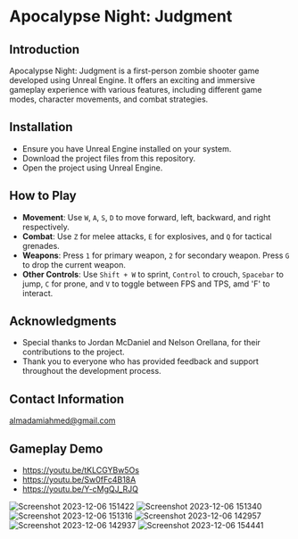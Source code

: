 # Apocalypse Night: Judgment

## Introduction
Apocalypse Night: Judgment is a first-person zombie shooter game developed using Unreal Engine. It offers an exciting and immersive gameplay experience with various features, including different game modes, character movements, and combat strategies.

## Installation
- Ensure you have Unreal Engine installed on your system.
- Download the project files from this repository.
- Open the project using Unreal Engine.

## How to Play
- **Movement**: Use `W`, `A`, `S`, `D` to move forward, left, backward, and right respectively.
- **Combat**: Use `Z` for melee attacks, `E` for explosives, and `Q` for tactical grenades.
- **Weapons**: Press `1` for primary weapon, `2` for secondary weapon. Press `G` to drop the current weapon.
- **Other Controls**: Use `Shift + W` to sprint, `Control` to crouch, `Spacebar` to jump, `C` for prone, and `V` to toggle between FPS and TPS, amd 'F' to interact.


## Acknowledgments
- Special thanks to Jordan McDaniel and Nelson Orellana, for their contributions to the project.
- Thank you to everyone who has provided feedback and support throughout the development process.

## Contact Information
almadamiahmed@gmail.com

## Gameplay Demo
- https://youtu.be/tKLCGYBw5Os
- https://youtu.be/Sw0fFc4B18A
- https://youtu.be/Y-cMgQJ_RJQ


![Screenshot 2023-12-06 151422](https://github.com/Almadam1/Apocalypse-Night-Judgment/assets/39468822/f2d99943-a29b-4767-b85a-63786c981a42)
![Screenshot 2023-12-06 151340](https://github.com/Almadam1/Apocalypse-Night-Judgment/assets/39468822/f4c66c7a-44f0-4589-8b95-0c06ce7c3b19)
![Screenshot 2023-12-06 151316](https://github.com/Almadam1/Apocalypse-Night-Judgment/assets/39468822/fa958f79-4eac-40c5-b34f-bcd8c484e138)
![Screenshot 2023-12-06 142957](https://github.com/Almadam1/Apocalypse-Night-Judgment/assets/39468822/5838f7bc-d0e5-41a1-92ea-d0cc5dc4891e)
![Screenshot 2023-12-06 142937](https://github.com/Almadam1/Apocalypse-Night-Judgment/assets/39468822/aa945703-efab-4589-a212-e2792fd44537)
![Screenshot 2023-12-06 154441](https://github.com/Almadam1/Apocalypse-Night-Judgment/assets/39468822/faca0587-db5b-4442-bc87-e6dda53dcbf5)
